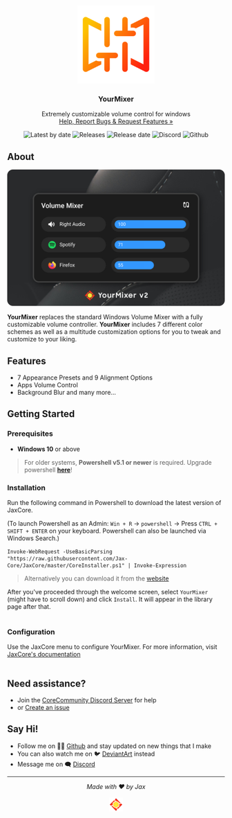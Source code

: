 <!-- START Header.mustache -->
<br />
<div align="center">
  <a href="https://github.com/Jax-Core/YourMixer">
    <img src="https://raw.githubusercontent.com/Jax-Core/ReadME-Template/main/Resources/Icons/YourMixer.png" alt="Logo" width="180" height="180">
  </a>

<h3 align="center">YourMixer</h3>
  <p align="center">
    Extremely customizable volume control for windows
    <br />
    <a href="https://discord.gg/JmgehPSDD6">Help, Report Bugs & Request Features »</a>
  </p>
</div>
<!-- END Header.mustache -->
<!-- START ShieldsFull.mustache -->
<p align="center">
  <img alt="Latest by date" src="https://img.shields.io/github/v/tag/Jax-Core/YourMixer?label=Version&style=for-the-badge" />
  <img alt="Releases" src="https://img.shields.io/github/downloads/Jax-Core/YourMixer/total?style=for-the-badge" />
  <img alt="Release date" src="https://img.shields.io/github/release-date/Jax-Core/YourMixer?label=Last%20Update&style=for-the-badge" />
  <img alt="Discord" src="https://img.shields.io/discord/880445067754610688?label=Discord%20server&style=for-the-badge" />
  <img alt="Github" src="https://img.shields.io/github/license/Jax-Core/YourMixer?style=for-the-badge" />
</p><!-- END ShieldsFull.mustache -->

<!-- START About.mustache -->

## About

![YourMixer](https://raw.githubusercontent.com/Jax-Core/ReadME-Template/main/Resources/Splash/YourMixer.png)
<!-- END About.mustache -->
**YourMixer** replaces the standard Windows Volume Mixer with a fully customizable volume controller. **YourMixer** includes 7 different color schemes as well as a multitude customization options for you to tweak and customize to your liking.

<!-- START Features.mustache -->

## Features<!-- END Features.mustache -->
* 7 Appearance Presets and 9 Alignment Options
* Apps Volume Control
* Background Blur and many more...

<!-- START GetStarted.mustache -->

## Getting Started

### Prerequisites
- **Windows 10** or above
> For older systems, **Powershell v5.1 or newer** is required. Upgrade powershell **[here](https://docs.microsoft.com/en-us/powershell/scripting/windows-powershell/install/installing-windows-powershell?view=powershell-7.2#upgrading-existing-windows-powershell)**!

### Installation 
Run the following command in Powershell to download the latest version of JaxCore.

(To launch Powershell as an Admin: `Win + R` -> `powershell` -> Press `CTRL + SHIFT + ENTER` on your keyboard. Powershell can also be launched via Windows Search.)

```
Invoke-WebRequest -UseBasicParsing "https://raw.githubusercontent.com/Jax-Core/JaxCore/master/CoreInstaller.ps1" | Invoke-Expression
```

> Alternatively you can download it from the [website](https://jax-core.github.io/)

After you've proceeded through the welcome screen, select `YourMixer` (might have to scroll down) and click `Install`. It will appear in the library page after that.
<br />
<br /><!-- END GetStarted.mustache -->
<!-- START Setup.mustache -->

### Configuration
Use the JaxCore menu to configure YourMixer.
For more information, visit [JaxCore's documentation](https://jaxcore.gitbook.io/core/)
<br>
<br><!-- END Setup.mustache -->
<!-- START Footer.mustache -->

## Need assistance?
* Join the [CoreCommunity Discord Server](https://discord.gg/JmgehPSDD6) for help
* or [Create an issue](https://github.com/Jax-Core/YourMixer)

## Say Hi!
* Follow me on 👨‍💻 [Github](https://github.com/EnhancedJax) and stay updated on new things that I make
* You can also watch me on 🐦 [DeviantArt](https://www.deviantart.com/jaxoriginals) instead
* Message me on 🗨️ [Discord](https://discord.gg/JmgehPSDD6)

---

<p align="center">
<i>Made with ❤️ by Jax</i>
   <br/><br/>
   <img src="https://raw.githubusercontent.com/Jax-Core/ReadME-Template/main/Resources/Assets/Logo.png"  width="32" height="32"/>
</p><!-- END Footer.mustache -->
